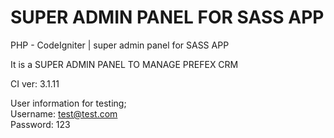 # SUPER ADMIN PANEL FOR SASS APP
PHP - CodeIgniter | super admin panel for SASS APP


It is a SUPER ADMIN PANEL TO MANAGE PREFEX CRM

CI ver: 3.1.11

User information for testing;<br />
Username: test@test.com <br />
Password: 123

